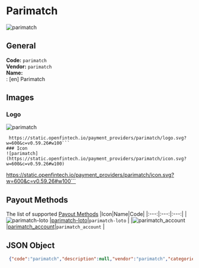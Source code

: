 # Parimatch 
![parimatch](https://static.openfintech.io/payment_providers/parimatch/logo.svg?w=600&c=v0.59.26#w100)  
## General 
**Code:** `parimatch`  
**Vendor:** `parimatch`  
**Name:**  
:	[en] Parimatch  
## Images 
### Logo 
![parimatch](https://static.openfintech.io/payment_providers/parimatch/logo.svg?w=600&c=v0.59.26#w100)  
```
 https://static.openfintech.io/payment_providers/parimatch/logo.svg?w=600&c=v0.59.26#w100```  
### Icon 
![parimatch](https://static.openfintech.io/payment_providers/parimatch/icon.svg?w=600&c=v0.59.26#w100)  
```
 https://static.openfintech.io/payment_providers/parimatch/icon.svg?w=600&c=v0.59.26#w100```  
## Payout Methods 
The list of supported  [Payout Methods](#) 
|Icon|Name|Code| 
|:---:|:---:|:---:| 
|![parimatch-loto](https://static.openfintech.io/payout_methods/parimatch-loto/icon.png?w=278&c=v0.59.26#w40) |[parimatch-loto](#)|`parimatch-loto` | 
|![parimatch_account](https://static.openfintech.io/payout_methods/parimatch_account/icon.png?w=278&c=v0.59.26#w40) |[parimatch_account](#)|`parimatch_account` | 
 
## JSON Object 
```json
 {"code":"parimatch","description":null,"vendor":"parimatch","categories":null,"countries":null,"payment_method":null,"payout_method":["parimatch-loto","parimatch_account"],"metadata":null,"name":{"en":"Parimatch"}}```  

